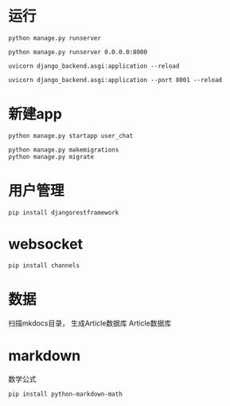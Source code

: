 
# 运行
```
python manage.py runserver

python manage.py runserver 0.0.0.0:8000

uvicorn django_backend.asgi:application --reload

uvicorn django_backend.asgi:application --port 8001 --reload
```

# 新建app
```
python manage.py startapp user_chat
```

```
python manage.py makemigrations
python manage.py migrate
```


# 用户管理

`pip install djangorestframework`

# websocket

```
pip install channels
```

# 数据

扫描mkdocs目录， 生成Article数据库
Article数据库


# markdown

数学公式
```
pip install python-markdown-math
```